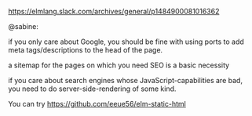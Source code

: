 https://elmlang.slack.com/archives/general/p1484900081016362

@sabine:

if you only care about Google, you should be fine with using ports to add meta tags/descriptions to the head of the page.

a sitemap for the pages on which you need SEO is a basic necessity
 
if you care about search engines whose JavaScript-capabilities are bad, you need to do server-side-rendering of some kind.
 
You can try https://github.com/eeue56/elm-static-html
